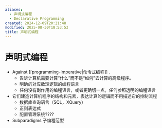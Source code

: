 ```yaml
---
aliases:
  - 声明式编程
  - Declarative Programming
created: 2024-12-09T20:21:48
modified: 2025-08-30T18:53:53
title: 声明式编程
---
```


# 声明式编程

- Against [[programming-imperative|命令式编程]] .
    - 告诉计算机需要计算“什么”而不是“如何”去计算的高级程序。
    - 明确的对应数理逻辑的编程语言
    - 任何没有副作用的编程语言，或者更确切一点，任何参照透明的编程语言
- 它们建造计算机程序的结构和元素，表达计算的逻辑而不用描述它的控制流程
	- 数据库查询语言（SQL，XQuery）
	- 正则表达式
	- 配置管理系统????
- Subparadigms 子编程范型
